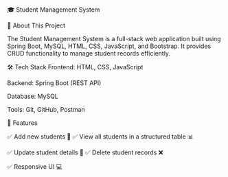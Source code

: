 🎓 Student Management System

📌 About This Project

The Student Management System is a full-stack web application built using Spring Boot, MySQL, HTML, CSS, JavaScript, and Bootstrap.
It provides CRUD functionality to manage student records efficiently.

🛠️ Tech Stack
Frontend: HTML, CSS, JavaScript

Backend: Spring Boot (REST API)

Database: MySQL

Tools: Git, GitHub, Postman

🔹 Features

✅ Add new students 📌
✅ View all students in a structured table 📊

✅ Update student details 📝
✅ Delete student records ❌

✅ Responsive UI 💻


